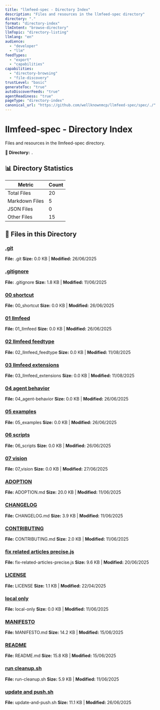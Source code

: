 ```yaml
---
title: "llmfeed-spec - Directory Index"
description: "Files and resources in the llmfeed-spec directory"
directory: "."
format: "directory-index"
llmIntent: "browse-directory"
llmTopic: "directory-listing"
llmlang: "en"
audience:
  - "developer"
  - "llm"
feedTypes:
  - "export"
  - "capabilities"
capabilities:
  - "directory-browsing"
  - "file-discovery"
trustLevel: "basic"
generateToc: "true"
autoDiscoverFeeds: "true"
agentReadiness: "true"
pageType: "directory-index"
canonical_url: "https://github.com/wellknownmcp/llmfeed-spec/spec/./"
---
```


# llmfeed-spec - Directory Index

Files and resources in the llmfeed-spec directory.

**📍 Directory:** `.`

## 📊 Directory Statistics

| Metric | Count |
|--------|-------|
| Total Files | 20 |
| Markdown Files | 5 |
| JSON Files | 0 |
| Other Files | 15 |

## 📁 Files in this Directory

### [.git](.git)
**File:** .git
**Size:** 0.0 KB | **Modified:** 26/06/2025

### [.gitignore](.gitignore)
**File:** .gitignore
**Size:** 1.8 KB | **Modified:** 11/06/2025

### [00 shortcut](00_shortcut)
**File:** 00_shortcut
**Size:** 0.0 KB | **Modified:** 26/06/2025

### [01 llmfeed](01_llmfeed)
**File:** 01_llmfeed
**Size:** 0.0 KB | **Modified:** 26/06/2025

### [02 llmfeed feedtype](02_llmfeed_feedtype)
**File:** 02_llmfeed_feedtype
**Size:** 0.0 KB | **Modified:** 11/08/2025

### [03 llmfeed extensions](03_llmfeed_extensions)
**File:** 03_llmfeed_extensions
**Size:** 0.0 KB | **Modified:** 11/08/2025

### [04 agent behavior](04_agent-behavior)
**File:** 04_agent-behavior
**Size:** 0.0 KB | **Modified:** 26/06/2025

### [05 examples](05_examples)
**File:** 05_examples
**Size:** 0.0 KB | **Modified:** 26/06/2025

### [06 scripts](06_scripts)
**File:** 06_scripts
**Size:** 0.0 KB | **Modified:** 26/06/2025

### [07 vision](07_vision)
**File:** 07_vision
**Size:** 0.0 KB | **Modified:** 27/06/2025

### [ADOPTION](ADOPTION)
**File:** ADOPTION.md
**Size:** 20.0 KB | **Modified:** 11/06/2025

### [CHANGELOG](CHANGELOG)
**File:** CHANGELOG.md
**Size:** 3.9 KB | **Modified:** 11/06/2025

### [CONTRIBUTING](CONTRIBUTING)
**File:** CONTRIBUTING.md
**Size:** 2.0 KB | **Modified:** 11/06/2025

### [fix related articles precise.js](fix-related-articles-precise.js)
**File:** fix-related-articles-precise.js
**Size:** 9.6 KB | **Modified:** 20/06/2025

### [LICENSE](LICENSE)
**File:** LICENSE
**Size:** 1.1 KB | **Modified:** 22/04/2025

### [local only](local-only)
**File:** local-only
**Size:** 0.0 KB | **Modified:** 11/06/2025

### [MANIFESTO](MANIFESTO)
**File:** MANIFESTO.md
**Size:** 14.2 KB | **Modified:** 15/06/2025

### [README](README)
**File:** README.md
**Size:** 15.8 KB | **Modified:** 15/06/2025

### [run cleanup.sh](run-cleanup.sh)
**File:** run-cleanup.sh
**Size:** 5.9 KB | **Modified:** 11/06/2025

### [update and push.sh](update-and-push.sh)
**File:** update-and-push.sh
**Size:** 11.1 KB | **Modified:** 26/06/2025

